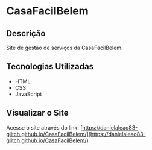 # CasaFacilBelem

## Descrição

Site de gestão de serviços da CasaFacilBelem.

## Tecnologias Utilizadas

- HTML
- CSS
- JavaScript

## Visualizar o Site

Acesse o site através do link: [https://danielaleao83-glitch.github.io/CasaFacilBelem/](https://danielaleao83-glitch.github.io/CasaFacilBelem/)
